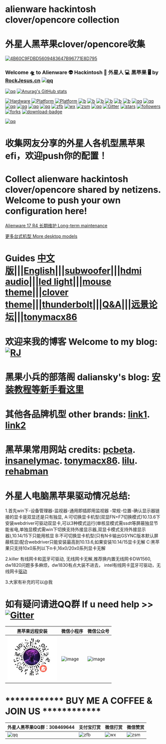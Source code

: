 # alienware hackintosh clover/opencore collection 
# 外星人黑苹果clover/opencore收集

[![4B60C9FDBD5609483647B96771E8D795](https://user-images.githubusercontent.com/23656651/111026999-6ef46200-8428-11eb-9076-f0840727946a.png)](https://rockjesus.cn)

### Welcome 🛸  to Alienware 👽  Hackintosh 🍎  外星人 💻  黑苹果  🖥  by [RockJesus.cn](https://rockjesus.cn) [![qq](https://img.shields.io/badge/Blog-RockJesus-silver.svg?logo=Blogger)](https://rockjesus.cn)  
[![qq](http://r1o2otara.hd-bkt.clouddn.com/17r4.gif)](https://rockjesus.cn)
 [![Anurag's GitHub stats](https://github-readme-stats.vercel.app/api?username=RockJesus&count_private=true&include_all_commits=true&show_icons=true&theme=nightowl&bg_color=30,e96443,904e95&title_color=fff&text_color=fff)](https://rockjesus.cn)
 
[![Hardware](https://img.shields.io/badge/Hardware-Alienware-silver.svg?logo=Hackaday)](https://alienware.com) [![Platform](https://img.shields.io/badge/platform-MacOS10/12-red.svg?logo=apple)](https://developer.apple.com/macos) [![Platform](https://img.shields.io/badge/platform-Windows11-blue.svg?logo=windows)](https://www.microsoft.com/en-us/windows/) 
[![b](https://img.shields.io/badge/Bootloader-Opencore-silver.svg?logo=OpenCollective)](https://github.com/acidanthera/OpenCorePkg)
[![b](https://img.shields.io/badge/Bootloader-Clover-green.svg?logo=4chan)](https://github.com/CloverHackyColor/CloverBootloader)
[![b](https://img.shields.io/badge/Credits-Acidanthera-purple.svg?logo=Academia)](https://github.com/acidanthera)
[![b](https://img.shields.io/badge/Credits-TonymacX86-green.svg?logo=Tesla)](https://tonymacx86.com)
[![b](https://img.shields.io/badge/Credits-PCbeta-red.svg?logo=PyCharm)](https://bbs.pcbeta.com)
[![b](https://img.shields.io/badge/Credits-黑果小兵-yellow.svg?logo=Babel)](https://blog.daliansky.net/)
[![qq](https://img.shields.io/badge/外星人黑苹果-个人博客Blog-silver.svg?logo=Blogger)](https://rockjesus.cn)
[![qq](https://img.shields.io/badge/外星人黑苹果-QQ群-purple.svg?logo=TencentQQ)](https://user-images.githubusercontent.com/23656651/111026572-cc3ae400-8425-11eb-970a-917928bb55d8.png)
[![qq](https://img.shields.io/badge/外星人黑苹果-微信公众号-silver.svg?logo=WeChat)](http://r1o2otara.hd-bkt.clouddn.com/gzh.jpg)
[![qq](https://img.shields.io/badge/social-tiktok-blue.svg?logo=tiktok)](http://r1o2otara.hd-bkt.clouddn.com/dou.png)
[![qq](https://img.shields.io/badge/social-微信视频号-green.svg?logo=AirPlayVideo)](http://r1o2otara.hd-bkt.clouddn.com/sph.jpg)
[![qq](https://img.shields.io/badge/social-电影公众号-red.svg?logo=Aparat)](http://r1o2otara.hd-bkt.clouddn.com/dy.jpg)
 [![zfb](https://img.shields.io/badge/打赏-支付宝-blue.svg?logo=alipay)](https://gitee.com/rockjesus/rockjesus/raw/master/img/zfb.png)
 [![wx](https://img.shields.io/badge/打赏-微信-green.svg?logo=wechat)](https://gitee.com/rockjesus/rockjesus/raw/master/img/wx.png)
 [![zsm](https://img.shields.io/badge/打赏-赞赏码-yellow.svg?logo=wechat)](https://gitee.com/rockjesus/rockjesus/raw/master/img/zsm.png)
 [![qq](https://img.shields.io/badge/黑苹果-远程安装-purple.svg?logo=Atom)](http://r1o2otara.hd-bkt.clouddn.com/az.jpg)
 [![Gitter](https://img.shields.io/badge/Chatroom-Gitter-9cf.svg?logo=gitter)](https://gitter.im/Alienware-hackintosh/community)
[![stars](https://img.shields.io/github/stars/rockjesus.svg?logo=ApacheSpark)](https://github.com/RockJesus)
[![followers](https://img.shields.io/github/followers/RockJesus.svg?logo=SouthwestAirlines&color=purple)](https://github.com/RockJesus)
[![forks](https://img.shields.io/github/forks/RockJesus/alienware-hackintosh.svg?logo=Analogue&color=orange)](https://github.com/RockJesus)
 [![download-badge](https://img.shields.io/github/downloads/RockJesus/Alienware-Hackintosh/total.svg?logo=DocuSign "Download status")](https://github.com/RockJesus/Alienware-Hackintosh/releases/latest "Download status")

[![qq](http://r1o2otara.hd-bkt.clouddn.com/foot.gif)](https://rockjesus.cn)
# 收集网友分享的外星人各机型黑苹果efi，欢迎push你的配置！
# Collect alienware hackintosh clover/opencore shared by netizens. Welcome to push your own configuration here!

[Alienware 17 R4 长期维护 Long-term maintenance](https://github.com/RockJesus/Alienware-17-R4-Dual-GPU-MacOS-Mojave-10.14-Hackintosh)

[更多台式机型 More desktop models](https://github.com/jianghaizhi/DELL-Alienware-Aurora-R7-macOS)

# Guides [中文版](https://github.com/RockJesus/Alienware-17-R4-I7-7700HQ-MacOS-High-Sierra/blob/master/README.md)|||[English](https://github.com/RockJesus/Alienware-17-R4-Dual-GPU-MacOS-Mojave-10.14-Hackintosh/blob/master/README.md)|||[subwoofer](https://github.com/RockJesus/Alienware-17-R4-Dual-GPU-MacOS-10.15-14-13-Hackintosh/blob/master/guide/alc.md)|||[hdmi audio](https://github.com/RockJesus/Alienware-17-R4-Dual-GPU-MacOS-10.15-14-13-Hackintosh/blob/master/guide/hdmi.md)|||[led light](https://github.com/RockJesus/Alienware-17-R4-Dual-GPU-MacOS-10.15-14-13-Hackintosh/blob/master/guide/light.md)|||[mouse theme](https://github.com/RockJesus/Alienware-17-R4-Dual-GPU-MacOS-10.15-14-13-Hackintosh/blob/master/guide/mouse.md)|||[clover theme](https://github.com/RockJesus/Alienware-17-R4-Dual-GPU-MacOS-10.15-14-13-Hackintosh/blob/master/guide/theme.md)|||[thunderbolt](https://github.com/RockJesus/Alienware-17-R4-Dual-GPU-MacOS-10.15-14-13-Hackintosh/blob/master/guide/tb.md)|||[Q&A](https://github.com/RockJesus/Alienware-17-R4-Dual-GPU-MacOS-10.15-14-13-Hackintosh/blob/master/guide/qa.md)|||[远景论坛](http://bbs.pcbeta.com/viewthread-1833933-1-1.html)|||[tonymacx86](https://www.tonymacx86.com/threads/guide-alienware-17-r4-dual-gpu-macos-mojave-10-14-hackintosh.288728/)

# 欢迎来我的博客 Welcome to my blog:[![RJ](https://img.shields.io/badge/Rock-Jesus-purple.svg)](https://rockjesus.cn)


# 黑果小兵的部落阁 daliansky's blog:  [安装教程等新手看这里](https://blog.daliansky.net)

# 其他各品牌机型 other brands: [link1](https://github.com/daliansky/Hackintosh). [link2](https://zhih.me/hackintosh/#/)


# 黑苹果常用网站 credits: [pcbeta](http://bbs.pcbeta.com/). [insanelymac](https://www.insanelymac.com/). [tonymacx86](https://www.tonymacx86.com/). [lilu](https://github.com/acidanthera/Lilu). [rehabman](https://bitbucket.org/RehabMan/)


# 外星人电脑黑苹果驱动情况总结:
1.首先win下-设备管理器-监视器-通用即插即用监视器
-常规-位置-确认显示器链接的显卡是双显还是只有独显,
 A:可切换显卡机型(双显FN+F7切换模式)10.13.6下安装webdriver可驱动双显卡,可以3种模式运行(单核显模式需ssdt等屏蔽独显节能省电,单独显模式需win下切换支持外接显示器,双显卡模式支持外接显示器),10.14/15下只能用核显
 B:不可切换显卡机型(只有N卡输出GSYNC版本默认屏蔽核显)配合webdriver只能安装最高到10.13.6,如果安装10.14/15显卡无解
 C:黑苹果只支持10x0系列以下n卡,16x0/20x0系列显卡无解
 
 
2.killer 有线网卡和蓝牙可驱动, 无线网卡无解,推荐换内置无线网卡DW1560,
dw1820问题多多麻烦，dw1830有点大装不进去，
intel有线网卡蓝牙可驱动，无线网卡[驱动](https://github.com/OpenIntelWireless/itlwm)


3.大家有补充的可以@我

# 如有疑问请进QQ群 If u need help >> [![Gitter](https://badges.gitter.im/Alienware-hackintosh/community.svg)](https://gitter.im/Alienware-hackintosh/community?utm_source=badge&utm_medium=badge&utm_campaign=pr-badge)

| 黑苹果远程安装                                                                                                                                                              | 微信小程序                                                                                                                                                              | 微信公众号                                                                                                                                                                                                                                                                                                                            | 
| ----------------------------------------------------------   | ----------------------------------------------------------   | ----------------------------------------------------------   |  
| ![image](https://github.com/RockJesus/Alienware-17-R4-Dual-GPU-MacOS-12-11-10-Hackintosh/blob/master/tony/ycaz.png?raw=true) | ![image](https://user-images.githubusercontent.com/23656651/111026490-78c89600-8425-11eb-97b1-c037751acf41.jpg) | ![image](https://user-images.githubusercontent.com/23656651/111026513-9269dd80-8425-11eb-835e-2ff3c0f646b4.jpg) | 
# ************ BUY ME A COFFEE & JOIN US ************
| 外星人黑苹果QQ群：308469644                                                                                                                                                              | 支付宝打赏                                                                                                                                                              | 微信打赏                                                                                                                                                              |  微信赞赏                                                                                                                                                              | 
| ----------------------------------------------------------   | ----------------------------------------------------------   | ----------------------------------------------------------   |  ----------------------------------------------------------   | 
| ![qq](https://user-images.githubusercontent.com/23656651/111026572-cc3ae400-8425-11eb-970a-917928bb55d8.png) | ![zfb](https://user-images.githubusercontent.com/23656651/111026777-3011dc80-8427-11eb-931e-8731a12cc3b4.jpeg) | ![wx](https://user-images.githubusercontent.com/23656651/111026785-3ef88f00-8427-11eb-9c0b-d773e2da067d.jpeg) | ![zsm](https://user-images.githubusercontent.com/23656651/111026828-9434a080-8427-11eb-809e-b67a010447ce.png) | 
